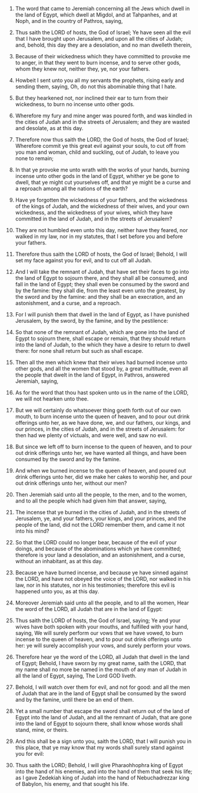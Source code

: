 1. The word that came to Jeremiah concerning all the Jews which
dwell in the land of Egypt, which dwell at Migdol, and at Tahpanhes,
and at Noph, and in the country of Pathros, saying,

2. Thus saith
the LORD of hosts, the God of Israel; Ye have seen all the evil that I
have brought upon Jerusalem, and upon all the cities of Judah; and,
behold, this day they are a desolation, and no man dwelleth therein,

3. Because of their wickedness which they have committed to provoke
me to anger, in that they went to burn incense, and to serve other
gods, whom they knew not, neither they, ye, nor your fathers.

4. Howbeit I sent unto you all my servants the prophets, rising
early and sending them, saying, Oh, do not this abominable thing that
I hate.

5. But they hearkened not, nor inclined their ear to turn from their
wickedness, to burn no incense unto other gods.

6. Wherefore my fury and mine anger was poured forth, and was
kindled in the cities of Judah and in the streets of Jerusalem; and
they are wasted and desolate, as at this day.

7. Therefore now thus saith the LORD, the God of hosts, the God of
Israel; Wherefore commit ye this great evil against your souls, to cut
off from you man and woman, child and suckling, out of Judah, to leave
you none to remain;

8. In that ye provoke me unto wrath with the
works of your hands, burning incense unto other gods in the land of
Egypt, whither ye be gone to dwell, that ye might cut yourselves off,
and that ye might be a curse and a reproach among all the nations of
the earth?

9. Have ye forgotten the wickedness of your fathers, and
the wickedness of the kings of Judah, and the wickedness of their
wives, and your own wickedness, and the wickedness of your wives,
which they have committed in the land of Judah, and in the streets of
Jerusalem?

10. They are not humbled even unto this day, neither
have they feared, nor walked in my law, nor in my statutes, that I set
before you and before your fathers.

11. Therefore thus saith the LORD of hosts, the God of Israel;
Behold, I will set my face against you for evil, and to cut off all
Judah.

12. And I will take the remnant of Judah, that have set their faces
to go into the land of Egypt to sojourn there, and they shall all be
consumed, and fall in the land of Egypt; they shall even be consumed
by the sword and by the famine: they shall die, from the least even
unto the greatest, by the sword and by the famine: and they shall be
an execration, and an astonishment, and a curse, and a reproach.

13. For I will punish them that dwell in the land of Egypt, as I
have punished Jerusalem, by the sword, by the famine, and by the
pestilence:

14. So that none of the remnant of Judah, which are gone
into the land of Egypt to sojourn there, shall escape or remain, that
they should return into the land of Judah, to the which they have a
desire to return to dwell there: for none shall return but such as
shall escape.

15. Then all the men which knew that their wives had burned incense
unto other gods, and all the women that stood by, a great multitude,
even all the people that dwelt in the land of Egypt, in Pathros,
answered Jeremiah, saying,

16. As for the word that thou hast spoken
unto us in the name of the LORD, we will not hearken unto thee.

17. But we will certainly do whatsoever thing goeth forth out of our
own mouth, to burn incense unto the queen of heaven, and to pour out
drink offerings unto her, as we have done, we, and our fathers, our
kings, and our princes, in the cities of Judah, and in the streets of
Jerusalem: for then had we plenty of victuals, and were well, and saw
no evil.

18. But since we left off to burn incense to the queen of heaven,
and to pour out drink offerings unto her, we have wanted all things,
and have been consumed by the sword and by the famine.

19. And when we burned incense to the queen of heaven, and poured
out drink offerings unto her, did we make her cakes to worship her,
and pour out drink offerings unto her, without our men?

20. Then
Jeremiah said unto all the people, to the men, and to the women, and
to all the people which had given him that answer, saying,

21. The
incense that ye burned in the cities of Judah, and in the streets of
Jerusalem, ye, and your fathers, your kings, and your princes, and the
people of the land, did not the LORD remember them, and came it not
into his mind?

22. So that the LORD could no longer bear, because
of the evil of your doings, and because of the abominations which ye
have committed; therefore is your land a desolation, and an
astonishment, and a curse, without an inhabitant, as at this day.

23. Because ye have burned incense, and because ye have sinned
against the LORD, and have not obeyed the voice of the LORD, nor
walked in his law, nor in his statutes, nor in his testimonies;
therefore this evil is happened unto you, as at this day.

24. Moreover Jeremiah said unto all the people, and to all the
women, Hear the word of the LORD, all Judah that are in the land of
Egypt:

25. Thus saith the LORD of hosts, the God of Israel, saying;
Ye and your wives have both spoken with your mouths, and fulfilled
with your hand, saying, We will surely perform our vows that we have
vowed, to burn incense to the queen of heaven, and to pour out drink
offerings unto her: ye will surely accomplish your vows, and surely
perform your vows.

26. Therefore hear ye the word of the LORD, all Judah that dwell in
the land of Egypt; Behold, I have sworn by my great name, saith the
LORD, that my name shall no more be named in the mouth of any man of
Judah in all the land of Egypt, saying, The Lord GOD liveth.

27. Behold, I will watch over them for evil, and not for good: and
all the men of Judah that are in the land of Egypt shall be consumed
by the sword and by the famine, until there be an end of them.

28. Yet a small number that escape the sword shall return out of the
land of Egypt into the land of Judah, and all the remnant of Judah,
that are gone into the land of Egypt to sojourn there, shall know
whose words shall stand, mine, or theirs.

29. And this shall be a sign unto you, saith the LORD, that I will
punish you in this place, that ye may know that my words shall surely
stand against you for evil:

30. Thus saith the LORD; Behold, I will
give Pharaohhophra king of Egypt into the hand of his enemies, and
into the hand of them that seek his life; as I gave Zedekiah king of
Judah into the hand of Nebuchadrezzar king of Babylon, his enemy, and
that sought his life.